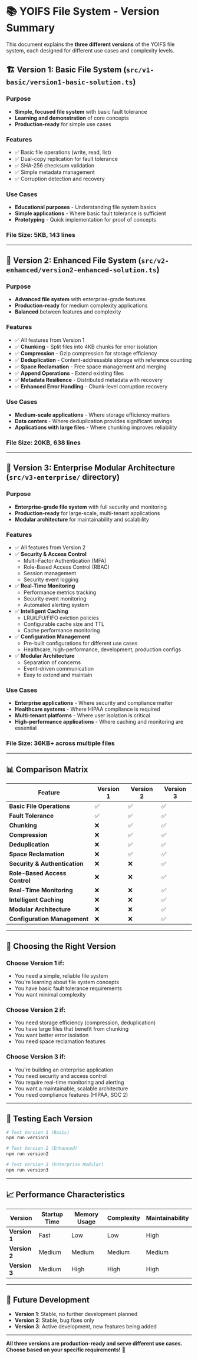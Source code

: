 # 📚 YOIFS File System - Version Summary

This document explains the **three different versions** of the YOIFS file system, each designed for different use cases and complexity levels.

## 🏗️ **Version 1: Basic File System** (`src/v1-basic/version1-basic-solution.ts`)

### **Purpose**
- **Simple, focused file system** with basic fault tolerance
- **Learning and demonstration** of core concepts
- **Production-ready** for simple use cases

### **Features**
- ✅ Basic file operations (write, read, list)
- ✅ Dual-copy replication for fault tolerance
- ✅ SHA-256 checksum validation
- ✅ Simple metadata management
- ✅ Corruption detection and recovery

### **Use Cases**
- **Educational purposes** - Understanding file system basics
- **Simple applications** - Where basic fault tolerance is sufficient
- **Prototyping** - Quick implementation for proof of concepts

### **File Size**: 5KB, 143 lines

---

## 🚀 **Version 2: Enhanced File System** (`src/v2-enhanced/version2-enhanced-solution.ts`)

### **Purpose**
- **Advanced file system** with enterprise-grade features
- **Production-ready** for medium complexity applications
- **Balanced** between features and complexity

### **Features**
- ✅ All features from Version 1
- ✅ **Chunking** - Split files into 4KB chunks for error isolation
- ✅ **Compression** - Gzip compression for storage efficiency
- ✅ **Deduplication** - Content-addressable storage with reference counting
- ✅ **Space Reclamation** - Free space management and merging
- ✅ **Append Operations** - Extend existing files
- ✅ **Metadata Resilience** - Distributed metadata with recovery
- ✅ **Enhanced Error Handling** - Chunk-level corruption recovery

### **Use Cases**
- **Medium-scale applications** - Where storage efficiency matters
- **Data centers** - Where deduplication provides significant savings
- **Applications with large files** - Where chunking improves reliability

### **File Size**: 20KB, 638 lines

---

## 🏢 **Version 3: Enterprise Modular Architecture** (`src/v3-enterprise/` directory)

### **Purpose**
- **Enterprise-grade file system** with full security and monitoring
- **Production-ready** for large-scale, multi-tenant applications
- **Modular architecture** for maintainability and scalability

### **Features**
- ✅ All features from Version 2
- ✅ **Security & Access Control**
  - Multi-Factor Authentication (MFA)
  - Role-Based Access Control (RBAC)
  - Session management
  - Security event logging
- ✅ **Real-Time Monitoring**
  - Performance metrics tracking
  - Security event monitoring
  - Automated alerting system
- ✅ **Intelligent Caching**
  - LRU/LFU/FIFO eviction policies
  - Configurable cache size and TTL
  - Cache performance monitoring
- ✅ **Configuration Management**
  - Pre-built configurations for different use cases
  - Healthcare, high-performance, development, production configs
- ✅ **Modular Architecture**
  - Separation of concerns
  - Event-driven communication
  - Easy to extend and maintain

### **Use Cases**
- **Enterprise applications** - Where security and compliance matter
- **Healthcare systems** - Where HIPAA compliance is required
- **Multi-tenant platforms** - Where user isolation is critical
- **High-performance applications** - Where caching and monitoring are essential

### **File Size**: 36KB+ across multiple files

---

## 📊 **Comparison Matrix**

| Feature | Version 1 | Version 2 | Version 3 |
|---------|-----------|-----------|-----------|
| **Basic File Operations** | ✅ | ✅ | ✅ |
| **Fault Tolerance** | ✅ | ✅ | ✅ |
| **Chunking** | ❌ | ✅ | ✅ |
| **Compression** | ❌ | ✅ | ✅ |
| **Deduplication** | ❌ | ✅ | ✅ |
| **Space Reclamation** | ❌ | ✅ | ✅ |
| **Security & Authentication** | ❌ | ❌ | ✅ |
| **Role-Based Access Control** | ❌ | ❌ | ✅ |
| **Real-Time Monitoring** | ❌ | ❌ | ✅ |
| **Intelligent Caching** | ❌ | ❌ | ✅ |
| **Modular Architecture** | ❌ | ❌ | ✅ |
| **Configuration Management** | ❌ | ❌ | ✅ |

---

## 🎯 **Choosing the Right Version**

### **Choose Version 1 if:**
- You need a simple, reliable file system
- You're learning about file system concepts
- You have basic fault tolerance requirements
- You want minimal complexity

### **Choose Version 2 if:**
- You need storage efficiency (compression, deduplication)
- You have large files that benefit from chunking
- You want better error isolation
- You need space reclamation features

### **Choose Version 3 if:**
- You're building an enterprise application
- You need security and access control
- You require real-time monitoring and alerting
- You want a maintainable, scalable architecture
- You need compliance features (HIPAA, SOC 2)

---

## 🧪 **Testing Each Version**

```bash
# Test Version 1 (Basic)
npm run version1

# Test Version 2 (Enhanced)
npm run version2

# Test Version 3 (Enterprise Modular)
npm run version3
```

---

## 📈 **Performance Characteristics**

| Version | Startup Time | Memory Usage | Complexity | Maintainability |
|---------|-------------|--------------|------------|-----------------|
| **Version 1** | Fast | Low | Low | High |
| **Version 2** | Medium | Medium | Medium | Medium |
| **Version 3** | Medium | High | High | High |

---

## 🔮 **Future Development**

- **Version 1**: Stable, no further development planned
- **Version 2**: Stable, bug fixes only
- **Version 3**: Active development, new features being added

---

**All three versions are production-ready and serve different use cases. Choose based on your specific requirements!** 🚀
